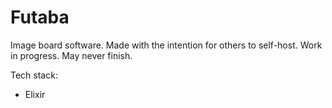 # Futaba

Image board software. Made with the intention for others to self-host. Work in progress. May never finish.

Tech stack:

- Elixir
